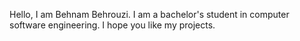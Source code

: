 Hello, I am Behnam Behrouzi. I am a bachelor's student in computer software engineering. I hope you like my projects.

